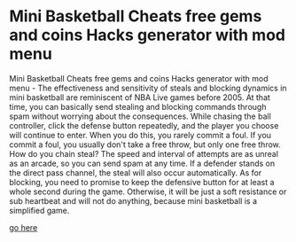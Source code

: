 # Mini Basketball Cheats free gems and coins Hacks generator with mod menu

Mini Basketball Cheats free gems and coins Hacks generator with mod menu - The effectiveness and sensitivity of steals and blocking dynamics in mini basketball are reminiscent of NBA Live games before 2005. At that time, you can basically send stealing and blocking commands through spam without worrying about the consequences. While chasing the ball controller, click the defense button repeatedly, and the player you choose will continue to enter. When you do this, you rarely commit a foul. If you commit a foul, you usually don't take a free throw, but only one free throw. How do you chain steal? The speed and interval of attempts are as unreal as an arcade, so you can send spam at any time. If a defender stands on the direct pass channel, the steal will also occur automatically. As for blocking, you need to promise to keep the defensive button for at least a whole second during the game. Otherwise, it will be just a soft resistance or sub heartbeat and will not do anything, because mini basketball is a simplified game.

<a href="https://growhunt.top/mini-basketball/">go here</a>
